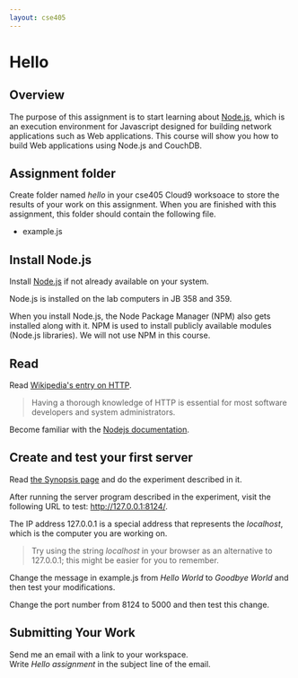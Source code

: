 ```yaml
---
layout: cse405
---
```


# Hello

<h2>Overview</h2>

<p>
The purpose of this assignment is to start learning about 
<a href="http://nodejs.org/">Node.js</a>, 
which is an execution environment for Javascript 
designed for building network applications such as Web applications.
This course will show you how to build Web applications using Node.js and CouchDB.
</p>

<h2>Assignment folder</h2>

<p>
Create folder named <em>hello</em> in your cse405 Cloud9 worksoace to store the results of your work on this assignment.
When you are finished with this assignment, this folder should contain the following file.
</p>

<ul>
<li>example.js</li>
</ul>

<h2>Install Node.js</h2>

<p>
Install <a href="http://nodejs.org/">Node.js</a> if not already available on your system.
</p>

<p class="csusbdt-callout">
Node.js is installed on the lab computers in JB 358 and 359.
</p>

<p>
When you install Node.js, the Node Package Manager (NPM) 
also gets installed along with it.
NPM is used to install publicly available modules (Node.js libraries).
We will not use NPM in this course.
</p>

<h2>Read</h2>

<p>
Read <a href="http://en.wikipedia.org/wiki/Hypertext_Transfer_Protocol">Wikipedia's entry on HTTP</a>. 
</p>

> Having a thorough knowledge of HTTP is essential for most software developers and system administrators.

<p>
Become familiar with the <a href="http://nodejs.org/documentation/">Nodejs documentation</a>.
</p>

<h2>Create and test your first server</h2>

<p>
Read <a href="http://nodejs.org/api/synopsis.html">the Synopsis page</a>
and do the experiment described in it.
</p>

<p>
After running the server program described in the experiment, 
visit the following URL to test: 
<a href="http://127.0.0.1:8124/">http://127.0.0.1:8124/</a>.
</p>

<p>
The IP address 127.0.0.1 is a special address that represents the <em>localhost</em>,
which is the computer you are working on.
</p>

> Try using the string <em>localhost</em> in your browser 
as an alternative to 127.0.0.1; this might be easier for you to remember.

Change the message in example.js from <em>Hello World</em> 
to <em>Goodbye World</em> and then test your modifications.

Change the port number from 8124 to 5000 and then test this change.

## Submitting Your Work

Send me an email with a link to your workspace.  
Write _Hello assignment_ in the subject line of the email.

